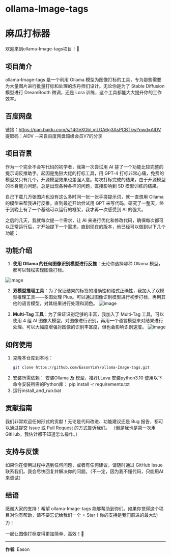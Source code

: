 # ollama-Image-tags
# 麻瓜打标器

欢迎来到ollama-Image-tags项目！🎉

## 项目简介

ollama-Image-tags 是一个利用 Ollama 模型为图像打标的工具，专为那些需要为大量图片进行批量打标和处理的炼丹师们设计。无论你是为了 Stable Diffusion 模型进行 DreamBooth 微调，还是 Lora 训练，这个工具都能大大提升你的工作效率。

## 百度网盘
链接：https://pan.baidu.com/s/14GeXObLmLGA6g3AsPCBTkw?pwd=AIDV 
提取码：AIDV 
--来自百度网盘超级会员V7的分享

## 项目背景

作为一个完全不会写代码的初学者，我第一次尝试用 AI 搓了一个功能比较完整的提示词反推助手。起因是兔狲大佬的打标工具，用 GPT-4 打标非常心痛，免费的模型又只有几个，开源模型效果也差强人意。每次打标完成的结果，由于开源模型的本身能力问题，总是出现各种各样的问题，直接影响到 SD 模型训练的结果。

自己下载几万张图片也没有这么多时间一张一张手搓提示词，就一直想用 Ollama 的模型来帮我进行反推。直到最近开始尝试用 GPT 来写代码，研究了一整天，终于到晚上有了一个基础可以运行的框架，我才再一次感受到 AI 的强大。

之后的几天，我就每次提一个需求，让 AI 来进行优化和修改代码，确保每次都可以正常运行后，才开始提下一个需求。直到现在的版本，他已经可以做到以下几个功能：

## 功能介绍

1. **使用 Ollama 的任何图像识别模型进行反推**：无论你选择哪种 Ollama 模型，都可以轻松实现图像打标。

![image](https://github.com/user-attachments/assets/195ac2cf-8246-423f-9f86-2af26bbaf856)

2. **双模型推理工具**：为了保证结果的标签的准确性和格式正确性，我加入了双模型推理工具——多图处理 Plus。可以通过图像识别模型进行初步打标，再用其他的语言模型，对其结果进行处理和润色。
![image](https://github.com/user-attachments/assets/1cb2e6b0-f19e-4509-ae1a-f876ddaf864c)

3. **Multi-Tag 工具**：为了保证识别足够的丰富，我加入了 Multi-Tag 工具，可以使用 4 组 AI 图像大模型，对图像进行识别，再用一个语言模型来对结果进行处理。可以大幅度增强对图像的识别丰富度，但也会影响识别速度。
![image](https://github.com/user-attachments/assets/c6339bce-8e14-450f-a806-00fd1332a736)

## 如何使用

1. 克隆本仓库到本地：
    ```bash
    git clone https://github.com/EasonYinY/ollama-Image-tags.git
    ```
2. 安装所需依赖：
    安装Ollama 及 模型，推荐LLava
    安装python3.10
    使用以下命令安装所需的Python库：
    pip install -r requirements.txt
3. 运行install_and_run.bat


## 贡献指南

我们非常欢迎任何形式的贡献！无论是代码改进、功能建议还是 Bug 报告，都可以通过提交 Issue 或 Pull Request 的方式告诉我们。
（但是我也是第一次用GitHub，我估计都不知道怎么操作。）

## 支持与反馈

如果你在使用过程中遇到任何问题，或者有任何建议，请随时通过 GitHub Issue 联系我们。我会尽快回复并解决你的问题。（不一定，因为我不懂代码，只能用AI来调试）

## 结语

感谢大家的支持！希望 ollama-Image-tags 能够帮助到你们。如果你觉得这个项目对你有帮助，请不要忘记给我们一个 ⭐️ Star！你的支持是我们前进的最大动力！

一起让图像打标变得更加简单、高效！💪

---

**作者**: Eason
